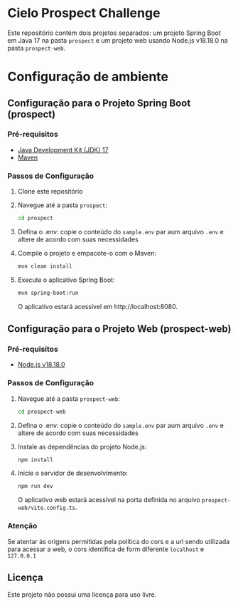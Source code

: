 # Cielo Prospect Challenge

Este repositório contém dois projetos separados: um projeto Spring Boot em Java 17 na pasta `prospect` e um projeto web usando Node.js v18.18.0 na pasta `prospect-web`.

# Configuração de ambiente

## Configuração para o Projeto Spring Boot (prospect)

### Pré-requisitos

- [Java Development Kit (JDK) 17](https://openjdk.java.net/projects/jdk/17/)
- [Maven](https://maven.apache.org/)

### Passos de Configuração

1. Clone este repositório

2. Navegue até a pasta `prospect`:

   ```bash
   cd prospect
   ```

3. Defina o .env:
   copie o conteúdo do `sample.env` par aum arquivo `.env` e altere de acordo com suas necessidades

4. Compile o projeto e empacote-o com o Maven:

   ```bash
   mvn clean install
   ```

5. Execute o aplicativo Spring Boot:

   ```bash
   mvn spring-boot:run
   ```

   O aplicativo estará acessível em http://localhost:8080.

## Configuração para o Projeto Web (prospect-web)

### Pré-requisitos

- [Node.js v18.18.0](https://nodejs.org/)

### Passos de Configuração

1. Navegue até a pasta `prospect-web`:

   ```bash
   cd prospect-web
   ```

2. Defina o .env:
   copie o conteúdo do `sample.env` par aum arquivo `.env` e altere de acordo com suas necessidades

3. Instale as dependências do projeto Node.js:

   ```bash
   npm install
   ```

4. Inicie o servidor de desenvolvimento:

   ```bash
   npm run dev
   ```

   O aplicativo web estará acessível na porta definida no arquivo `prospect-web/vite.config.ts`.

### Atenção

Se atentar às origens permitidas pela política do cors e a url sendo utilizada para acessar a web, o cors identifica de form diferente `localhost` e `127.0.0.1`

## Licença

Este projeto não possui uma licença para uso livre.
